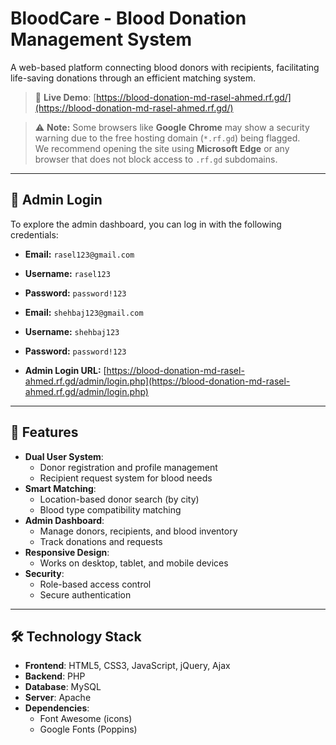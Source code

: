 # BloodCare - Blood Donation Management System

A web-based platform connecting blood donors with recipients, facilitating life-saving donations through an efficient matching system.

> 🚀 **Live Demo**: [https://blood-donation-md-rasel-ahmed.rf.gd/](https://blood-donation-md-rasel-ahmed.rf.gd/)

> ⚠️ **Note:** Some browsers like **Google Chrome** may show a security warning due to the free hosting domain (`*.rf.gd`) being flagged.  
> We recommend opening the site using **Microsoft Edge** or any browser that does not block access to `.rf.gd` subdomains.

---

## 🔐 Admin Login

To explore the admin dashboard, you can log in with the following credentials:

- **Email:** `rasel123@gmail.com`
- **Username:** `rasel123`  
- **Password:** `password!123`

- **Email:** `shehbaj123@gmail.com`
- **Username:** `shehbaj123`  
- **Password:** `password!123`
- **Admin Login URL:** [https://blood-donation-md-rasel-ahmed.rf.gd/admin/login.php](https://blood-donation-md-rasel-ahmed.rf.gd/admin/login.php)

---

## 🌟 Features

- **Dual User System**:
  - Donor registration and profile management
  - Recipient request system for blood needs
- **Smart Matching**:
  - Location-based donor search (by city)
  - Blood type compatibility matching
- **Admin Dashboard**:
  - Manage donors, recipients, and blood inventory
  - Track donations and requests
- **Responsive Design**:
  - Works on desktop, tablet, and mobile devices
- **Security**:
  - Role-based access control
  - Secure authentication

---

## 🛠️ Technology Stack

- **Frontend**: HTML5, CSS3, JavaScript, jQuery, Ajax
- **Backend**: PHP
- **Database**: MySQL
- **Server**: Apache
- **Dependencies**:
  - Font Awesome (icons)
  - Google Fonts (Poppins)
